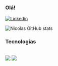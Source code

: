 ### Olá! 

[![Linkedin](https://img.shields.io/badge/LinkedIn-0077B5?style=for-the-badge&logo=linkedin&logoColor=white)](https://www.linkedin.com/in/nicolas-ara%C3%BAjo-26a78317a/)


![Nicolas GitHub stats](https://github-readme-stats.vercel.app/api?username=nienoque05&show_icons=true&theme=tokyonight)

### Tecnologias

<div style="display: inline_block"><br/>
<img aling="center"  src="https://img.shields.io/badge/TypeScript-007ACC?style=for-the-badge&logo=typescript&logoColor=white">
<img aling="center"  src="https://img.shields.io/badge/React-20232A?style=for-the-badge&logo=react&logoColor=61DAFB">


<br>
   
    


</div>
